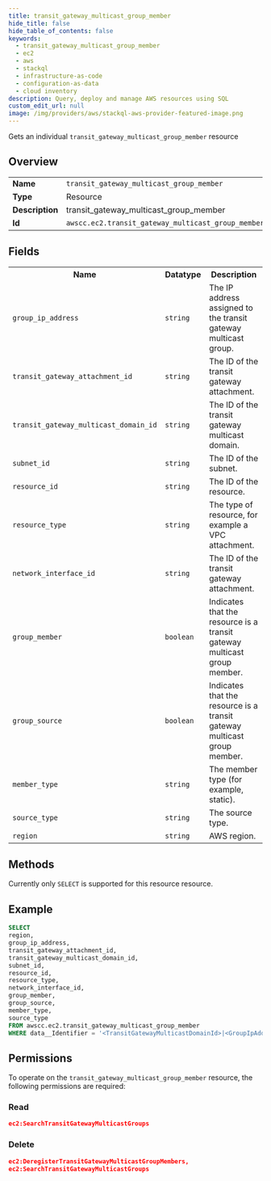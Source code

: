 ```yaml
---
title: transit_gateway_multicast_group_member
hide_title: false
hide_table_of_contents: false
keywords:
  - transit_gateway_multicast_group_member
  - ec2
  - aws
  - stackql
  - infrastructure-as-code
  - configuration-as-data
  - cloud inventory
description: Query, deploy and manage AWS resources using SQL
custom_edit_url: null
image: /img/providers/aws/stackql-aws-provider-featured-image.png
---
```

Gets an individual <code>transit_gateway_multicast_group_member</code> resource

## Overview
<table><tbody>
<tr><td><b>Name</b></td><td><code>transit_gateway_multicast_group_member</code></td></tr>
<tr><td><b>Type</b></td><td>Resource</td></tr>
<tr><td><b>Description</b></td><td>transit_gateway_multicast_group_member</td></tr>
<tr><td><b>Id</b></td><td><code>awscc.ec2.transit_gateway_multicast_group_member</code></td></tr>
</tbody></table>

## Fields
<table><tbody>
<tr><th>Name</th><th>Datatype</th><th>Description</th></tr>
<tr><td><code>group_ip_address</code></td><td><code>string</code></td><td>The IP address assigned to the transit gateway multicast group.</td></tr>
<tr><td><code>transit_gateway_attachment_id</code></td><td><code>string</code></td><td>The ID of the transit gateway attachment.</td></tr>
<tr><td><code>transit_gateway_multicast_domain_id</code></td><td><code>string</code></td><td>The ID of the transit gateway multicast domain.</td></tr>
<tr><td><code>subnet_id</code></td><td><code>string</code></td><td>The ID of the subnet.</td></tr>
<tr><td><code>resource_id</code></td><td><code>string</code></td><td>The ID of the resource.</td></tr>
<tr><td><code>resource_type</code></td><td><code>string</code></td><td>The type of resource, for example a VPC attachment.</td></tr>
<tr><td><code>network_interface_id</code></td><td><code>string</code></td><td>The ID of the transit gateway attachment.</td></tr>
<tr><td><code>group_member</code></td><td><code>boolean</code></td><td>Indicates that the resource is a transit gateway multicast group member.</td></tr>
<tr><td><code>group_source</code></td><td><code>boolean</code></td><td>Indicates that the resource is a transit gateway multicast group member.</td></tr>
<tr><td><code>member_type</code></td><td><code>string</code></td><td>The member type (for example, static).</td></tr>
<tr><td><code>source_type</code></td><td><code>string</code></td><td>The source type.</td></tr>
<tr><td><code>region</code></td><td><code>string</code></td><td>AWS region.</td></tr>

</tbody></table>

## Methods
Currently only <code>SELECT</code> is supported for this resource resource.

## Example
```sql
SELECT
region,
group_ip_address,
transit_gateway_attachment_id,
transit_gateway_multicast_domain_id,
subnet_id,
resource_id,
resource_type,
network_interface_id,
group_member,
group_source,
member_type,
source_type
FROM awscc.ec2.transit_gateway_multicast_group_member
WHERE data__Identifier = '<TransitGatewayMulticastDomainId>|<GroupIpAddress>|<NetworkInterfaceId>';
```

## Permissions

To operate on the <code>transit_gateway_multicast_group_member</code> resource, the following permissions are required:

### Read
```json
ec2:SearchTransitGatewayMulticastGroups
```

### Delete
```json
ec2:DeregisterTransitGatewayMulticastGroupMembers,
ec2:SearchTransitGatewayMulticastGroups
```

